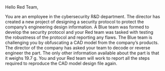 Hello Red Team,

You are an employee in the cybersecurity R&D department. The director has created a new project of designing a security protocol to protect the company’s engineering design information. A Blue team was formed to develop the security protocol and your Red team was tasked with testing the robustness of the protocol and reporting any flaws. 
The Blue team is challenging you by obfuscating a CAD model from the company’s products. The director of the company has asked your team to decode or reverse engineer the part. The only other information available about the part is that it weighs 19.7 g. You and your Red team will work to report all the steps required to reproduce the CAD model design file again.
